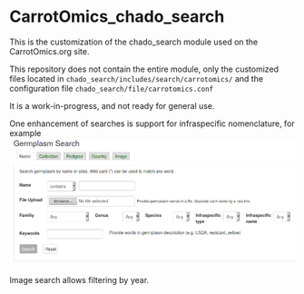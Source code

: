 CarrotOmics_chado_search
========================

This is the customization of the chado_search module used on the CarrotOmics.org site.

This repository does not contain the entire module, only the customized files
located in `chado_search/includes/search/carrotomics/`
and the configuration file `chado_search/file/carrotomics.conf`

It is a work-in-progress, and not ready for general use.

One enhancement of searches is support for infraspecific nomenclature, for example
![Germplasm Search by Name example image](/docs/germplasm-search-example.png?raw=true "Germplasm Search by Name page")

Image search allows filtering by year.

